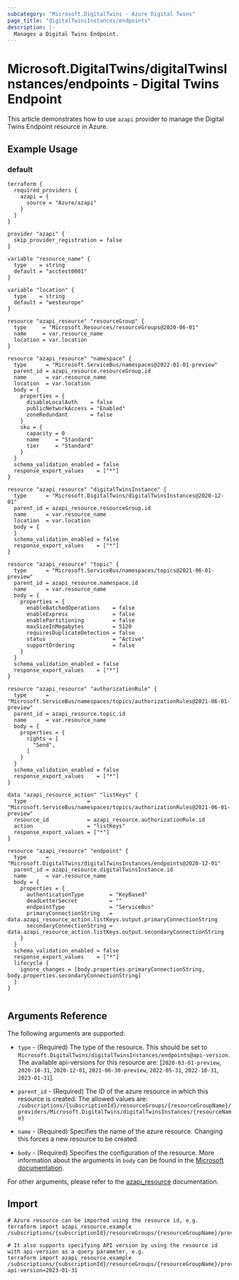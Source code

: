 ```yaml
---
subcategory: "Microsoft.DigitalTwins - Azure Digital Twins"
page_title: "digitalTwinsInstances/endpoints"
description: |-
  Manages a Digital Twins Endpoint.
---
```


# Microsoft.DigitalTwins/digitalTwinsInstances/endpoints - Digital Twins Endpoint

This article demonstrates how to use `azapi` provider to manage the Digital Twins Endpoint resource in Azure.

## Example Usage

### default

```hcl
terraform {
  required_providers {
    azapi = {
      source = "Azure/azapi"
    }
  }
}

provider "azapi" {
  skip_provider_registration = false
}

variable "resource_name" {
  type    = string
  default = "acctest0001"
}

variable "location" {
  type    = string
  default = "westeurope"
}

resource "azapi_resource" "resourceGroup" {
  type     = "Microsoft.Resources/resourceGroups@2020-06-01"
  name     = var.resource_name
  location = var.location
}

resource "azapi_resource" "namespace" {
  type      = "Microsoft.ServiceBus/namespaces@2022-01-01-preview"
  parent_id = azapi_resource.resourceGroup.id
  name      = var.resource_name
  location  = var.location
  body = {
    properties = {
      disableLocalAuth    = false
      publicNetworkAccess = "Enabled"
      zoneRedundant       = false
    }
    sku = {
      capacity = 0
      name     = "Standard"
      tier     = "Standard"
    }
  }
  schema_validation_enabled = false
  response_export_values    = ["*"]
}

resource "azapi_resource" "digitalTwinsInstance" {
  type      = "Microsoft.DigitalTwins/digitalTwinsInstances@2020-12-01"
  parent_id = azapi_resource.resourceGroup.id
  name      = var.resource_name
  location  = var.location
  body = {
  }
  schema_validation_enabled = false
  response_export_values    = ["*"]
}

resource "azapi_resource" "topic" {
  type      = "Microsoft.ServiceBus/namespaces/topics@2021-06-01-preview"
  parent_id = azapi_resource.namespace.id
  name      = var.resource_name
  body = {
    properties = {
      enableBatchedOperations    = false
      enableExpress              = false
      enablePartitioning         = false
      maxSizeInMegabytes         = 5120
      requiresDuplicateDetection = false
      status                     = "Active"
      supportOrdering            = false
    }
  }
  schema_validation_enabled = false
  response_export_values    = ["*"]
}

resource "azapi_resource" "authorizationRule" {
  type      = "Microsoft.ServiceBus/namespaces/topics/authorizationRules@2021-06-01-preview"
  parent_id = azapi_resource.topic.id
  name      = var.resource_name
  body = {
    properties = {
      rights = [
        "Send",
      ]
    }
  }
  schema_validation_enabled = false
  response_export_values    = ["*"]
}

data "azapi_resource_action" "listKeys" {
  type                   = "Microsoft.ServiceBus/namespaces/topics/authorizationRules@2021-06-01-preview"
  resource_id            = azapi_resource.authorizationRule.id
  action                 = "listKeys"
  response_export_values = ["*"]
}

resource "azapi_resource" "endpoint" {
  type      = "Microsoft.DigitalTwins/digitalTwinsInstances/endpoints@2020-12-01"
  parent_id = azapi_resource.digitalTwinsInstance.id
  name      = var.resource_name
  body = {
    properties = {
      authenticationType        = "KeyBased"
      deadLetterSecret          = ""
      endpointType              = "ServiceBus"
      primaryConnectionString   = data.azapi_resource_action.listKeys.output.primaryConnectionString
      secondaryConnectionString = data.azapi_resource_action.listKeys.output.secondaryConnectionString
    }
  }
  schema_validation_enabled = false
  response_export_values    = ["*"]
  lifecycle {
    ignore_changes = [body.properties.primaryConnectionString, body.properties.secondaryConnectionString]
  }
}


```



## Arguments Reference

The following arguments are supported:

* `type` - (Required) The type of the resource. This should be set to `Microsoft.DigitalTwins/digitalTwinsInstances/endpoints@api-version`. The available api-versions for this resource are: [`2020-03-01-preview`, `2020-10-31`, `2020-12-01`, `2021-06-30-preview`, `2022-05-31`, `2022-10-31`, `2023-01-31`].

* `parent_id` - (Required) The ID of the azure resource in which this resource is created. The allowed values are:  
  `/subscriptions/{subscriptionId}/resourceGroups/{resourceGroupName}/providers/Microsoft.DigitalTwins/digitalTwinsInstances/{resourceName}`

* `name` - (Required) Specifies the name of the azure resource. Changing this forces a new resource to be created.

* `body` - (Required) Specifies the configuration of the resource. More information about the arguments in `body` can be found in the [Microsoft documentation](https://learn.microsoft.com/en-us/azure/templates/Microsoft.DigitalTwins/digitalTwinsInstances/endpoints?pivots=deployment-language-terraform).

For other arguments, please refer to the [azapi_resource](https://registry.terraform.io/providers/Azure/azapi/latest/docs/resources/resource) documentation.

## Import

 ```shell
 # Azure resource can be imported using the resource id, e.g.
 terraform import azapi_resource.example /subscriptions/{subscriptionId}/resourceGroups/{resourceGroupName}/providers/Microsoft.DigitalTwins/digitalTwinsInstances/{resourceName}/endpoints/{resourceName}
 
 # It also supports specifying API version by using the resource id with api-version as a query parameter, e.g.
 terraform import azapi_resource.example /subscriptions/{subscriptionId}/resourceGroups/{resourceGroupName}/providers/Microsoft.DigitalTwins/digitalTwinsInstances/{resourceName}/endpoints/{resourceName}?api-version=2023-01-31
 ```
